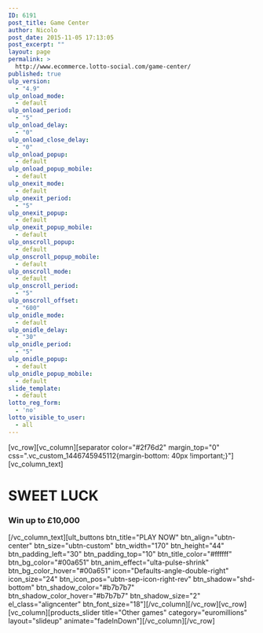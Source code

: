 ```yaml
---
ID: 6191
post_title: Game Center
author: Nicolo
post_date: 2015-11-05 17:13:05
post_excerpt: ""
layout: page
permalink: >
  http://www.ecommerce.lotto-social.com/game-center/
published: true
ulp_version:
  - "4.9"
ulp_onload_mode:
  - default
ulp_onload_period:
  - "5"
ulp_onload_delay:
  - "0"
ulp_onload_close_delay:
  - "0"
ulp_onload_popup:
  - default
ulp_onload_popup_mobile:
  - default
ulp_onexit_mode:
  - default
ulp_onexit_period:
  - "5"
ulp_onexit_popup:
  - default
ulp_onexit_popup_mobile:
  - default
ulp_onscroll_popup:
  - default
ulp_onscroll_popup_mobile:
  - default
ulp_onscroll_mode:
  - default
ulp_onscroll_period:
  - "5"
ulp_onscroll_offset:
  - "600"
ulp_onidle_mode:
  - default
ulp_onidle_delay:
  - "30"
ulp_onidle_period:
  - "5"
ulp_onidle_popup:
  - default
ulp_onidle_popup_mobile:
  - default
slide_template:
  - default
lotto_reg_form:
  - 'no'
lotto_visible_to_user:
  - all
---
```

[vc_row][vc_column][separator color="#2f76d2" margin_top="0" css=".vc_custom_1446745945112{margin-bottom: 40px !important;}"][vc_column_text]
<h1>SWEET LUCK</h1>
<h3>Win up to £10,000</h3>
[/vc_column_text][ult_buttons btn_title="PLAY NOW" btn_align="ubtn-center" btn_size="ubtn-custom" btn_width="170" btn_height="44" btn_padding_left="30" btn_padding_top="10" btn_title_color="#ffffff" btn_bg_color="#00a651" btn_anim_effect="ulta-pulse-shrink" btn_bg_color_hover="#00a651" icon="Defaults-angle-double-right" icon_size="24" btn_icon_pos="ubtn-sep-icon-right-rev" btn_shadow="shd-bottom" btn_shadow_color="#b7b7b7" btn_shadow_color_hover="#b7b7b7" btn_shadow_size="2" el_class="aligncenter" btn_font_size="18"][/vc_column][/vc_row][vc_row][vc_column][products_slider title="Other games" category="euromillions" layout="slideup" animate="fadeInDown"][/vc_column][/vc_row]